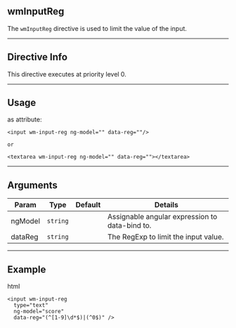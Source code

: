 ## wmInputReg
The `wmInputReg` directive is used to limit the value of the input.

---

## Directive Info
This directive executes at priority level 0.

---

## Usage
as attribute:
```
<input wm-input-reg ng-model="" data-reg=""/>

or

<textarea wm-input-reg ng-model="" data-reg=""></textarea>
```
---

## Arguments
Param | Type | Default | Details
----- | ---- | ------- | ----
ngModel          | `string`     | | Assignable angular expression to data-bind to.
dataReg          | `string`     | | The RegExp to limit the input value.
---

## Example
html
```
<input wm-input-reg
  type="text"
  ng-model="score"
  data-reg="(^[1-9]\d*$)|(^0$)" />
```
